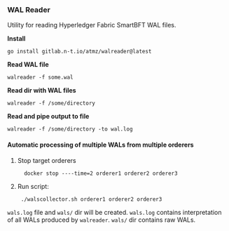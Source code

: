### WAL Reader
Utility for reading Hyperledger Fabric SmartBFT WAL files.

**Install**

    go install gitlab.n-t.io/atmz/walreader@latest
    
**Read WAL file**

    walreader -f some.wal

**Read dir with WAL files**

    walreader -f /some/directory
    
**Read and pipe output to file**

    walreader -f /some/directory -to wal.log

#### Automatic processing of multiple WALs from multiple orderers
1. Stop target orderers

         docker stop ----time=2 orderer1 orderer2 orderer3
   
2. Run script:

        ./walscollector.sh orderer1 orderer2 orderer3
        
`wals.log` file and `wals/` dir will be created. `wals.log` contains interpretation of all WALs produced by `walreader`. `wals/` dir contains raw WALs.